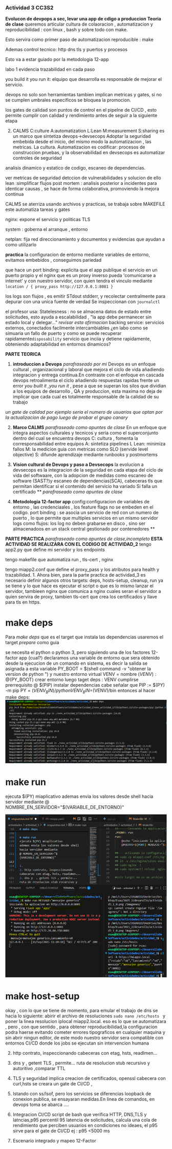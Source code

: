 ### Actividad 3 CC3S2
**Evolucon de devpops a sec, levar una app de cdigo a produccion**
**Teoria de clase**
queremos articular cultura de colaoracion , automatizacion  y reproducibilidad : con linux , bash y sobre todo con make.

Esto servira como primer paso de automatizacion reproducible : make

Ademas control tecnico: http dns tls y puertos y procesos

Esto va a estar guiado por la metodologia 12-app

labo 1 evidencia trazabilidad en cada paso

you build it you run it: elquipo que desarrolla es responsable de mejorar el servicio.

devops no solo son herramientas tambien implican metricas y gates, si no se cumplen umbrales especificos se bloquea la promocion.

los gates de calidad son puntos de control en el pipelne de CI/CD , esto permite cumplir con calidad y rendimiento antes de seguir a la siguiente etapa

2. CALMS C:culture A:automatization L:Lean M:measurement S:sharing es un marco que sintetiza devops→devsecops
Adoptar la seguridad embebida desde el inicio, del mismo modo la automatizacion , las metricas.
La cultura.
Automatizacion es codificar: procesos de construccion pruebas, y la observabilidad
en devsecops es automatizar controles de seguridad

analisis dinamico y estatico de codigo, escaneo de dependencias.

ver metricas de seguridad detccion de vulnerabilidades y solucion de ello
lean :simplificar flujos 
post mortem : analisis posterior a incidentes para identicar causas , se hace de forma colaborativa, promoviendo la mejora continua

CALMS se aterriza usando archivos y practicas, se trabaja sobre MAKEFILE este automatiza tareas y gates

nginx: expone el  servicio y politicas TLS

system : goberna el arranque , entorno

netplan: fija red  direccionamiento y documentos y evidencias que ayudan a como utilizarlo

**practica**
la configuracion de entorno mediante variables de entorno, evitamos embebidos , conseguimos pariedad

que hace un port binding: explicita que el app publique el servicio en un puerto propio y el nginx que es un proxy inverso pueda 'comunicarse a internet' y con nuestro servidor, con quien tendra el vinculo mediante <br>
``location / {
    proxy_pass http://127.0.0.1:8081
}``<br>

los logs son flujos , es emitir STdout stdderr, y recolectar centralmente para  depurar con una unica fuente de verdad
Se inspeccionan con `journalctl`

el profesor usa:
Statelesness : no se almacena datos de estado entre solicitudes, esto ayuda a escalabilidad  , "la app debe permanecer sin estado local y delegar..." *revisar esta afirmacion*
backing service: servicios externos, conectados facilmente intercambiables
¿en labo como se simuaria un fallo de puerto y como se puede recuperar rapidamente`disposability` servicio que inciia y detiene rapidamente, obteniendo adaptabilidad en entornos dinamicos?

**PARTE TEORICA**
1. **introduccion a Devops**
*parafraseado por mi*
Devops es un enfoque cultural , organizacional y laboral que mejora el ciclo de vida añadiendo integracion y entrega continua.En contraste con el enfoque en cascada devops retroalimenta el ciclo añadiendo respuestas rapidas frente un error
*you built it ,you run it* , pese a que se superan los silos que dividian a los equipos de desarrollo , QA y produccion, esta maxima no deja de implicar que cada cual es totalmente responsable de la calidad de su trabajo

*un gate de calidad por ejemplo seria el numero de usuarios que optan por la actualizacion de pago luego de probar el grupo canary*

2. **Marco CALMS**
*parafraseado como apuntes de clase*
En un enfoque que integra aspectos culturales y tecnicos y seria como el superconjunto dentro del cual se encuentra devops
C: cultura , fomenta la corresponsabilidad entre equipos
A: sintetiza pipelines
L Lean: minimiza fallos 
M: la medicion guia con metricas como SLO (servide level objective)
S: difunde aprendizaje mediante runbooks y postmortems

3. **Vision cultural de Devops y paso a Devsecops**
la evolucion a devsecops es la integracion de la seguridad en cada etapa del ciclo de vida del softwaare, con la adopcion de medidas como escaneo de software (SAST?)y escaneo de dependencias(SCA), cabeceras tls que permitan identificar si el contenido del servicio ha variado 
Si falla un certificado 
**
*parafraseado como apuntes de clase*
4. **Metodologia 12-factor app**
config:configuracion de variables de entorno , las credenciaales , los feature flags no se embeden en el codigo.
port binding :  se asocia un servicio de red con un numero de puerto , lo que permite que multiples servicios en un mismo servidor
logs como flujos: los log no deben grabarse en disco , sino ser almacenadoos en un stack central gestionado por contenedores 
**

**PARTE PRACTICA**
*parafraseado como apuntes de clase,incompleto*
**ESTA ACTIVIDAD SE REALIZARA CON EL CODIGO DE ACTIVIDAD_2**
tengo app2.py que define mi servidor y los endpoints

tengo makefile que automatiza run , tls-cert , nginx 

tengo miapp2.conf que define el proxy_pass y los atributos para health y trazabilidad.
1. 
Ahora bien, para la parte practica de actividad_3 es necesario definir algunos otros targets: deps, hosts-setup, cleanup, run ya se tiene y lo que hace es ejecutar el script o que es lo mismo lanzar el servidor, tambieen nginx que comunica a nginx cuales seran el servidor a quien servira de proxy, tambien tls-cert que crea los certificados y llave para tls en https.
# make deps
Para *make deps* que es el target que instala las dependencias usaremos el target *prepare* como guia

se necesita el python o python 3, pero siguiendo una de los factores 12-factor app (cual?) declaramos una variable de entorno que sera obtenido desde la ejecucion de un comando en sistema, es decir la salida se asignada a esta variable PY_BOOT = $(shell command -v  "obtener la version de python ")
y nuestro entorno virtual VENV = nombre
$(VENV) :
    @$(PY_BOOT) crear entorno
luego taget deps : VENV cumplirse prerrequisito
    @ $(PIP) instalar dependencias
cabe señalar que PIP := $(PY) -m pip
                        PY = $(VENV_BIN)/python
                        VENV_BIN =$(VENV)/bin
entonces al hacer make deps:
![make deps](imagenes/actividad3_1_0.png)

# make run 
ejecuta $(PY) miaplicativo 
ademas envia los valores desde shell hacia servidor mediante 
@ NOMBRE_EN_SERVIDOR="$(VARIABLE_DE_ENTORNO)" 

![make run](imagenes/actividad3_1_1.png)

# make host-setup 
okay , con lo que se tiene de momento, para emular el trabajo de dns se hacia lo siguiente: abirir el archivo de resoluciones ``sudo nano /etc/hosts `` y poner la linea resolucion iplocal miapp2.local.
eso es lo que se automatizara , pero , con que sentido , para obtener reproducibilidad,la configuracion podra haerse evitando cometer errores tipograficos en cualquier maquina y sin abrir ningun editor, de este modo 
nuestro servidor sera compatible con entornos CI/CD donde los jobs se ejecutan sin intervencion humana

2. http contrato, inspeccionando cabeceras con etag, hsts, readlmen...
3. dns y  , getent TLS , permite...
ruta de resolucion stub recursivo y autoritivo ,comparar TTL 
5. TLS y seguridad implica creacion de certificados,  openssl
cabecera con curl,hsts se creara un gate de CI/CD , 
6. lstando con ss/lsof, pero los servicios se diferencias loopback de conexion publica, se ensayaran medidas.En linea de comandos, en devops toma se abarca
....
7. Integracion CI/CD script de bash que verifica HTTP, DNS,TLS y latncias,p95 percentil 95 latencia de solicitudes, calcula una cola de rendimiento que perciben usuarios en condiciones no ideaes, el p95 sirve para el gate de CI/CD ej : p95 <5000 ms

8. Escenario integrado y mapeo 12-Factor

